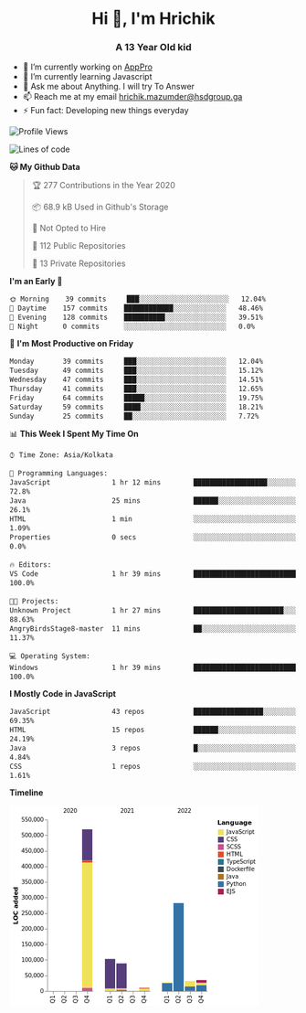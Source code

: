 <h1 align="center">Hi 👋, I'm Hrichik</h1>
<h3 align="center">A 13 Year Old kid</h3>


- 🔭 I’m currently working on [AppPro](https://apppro.in)
- 🌱 I’m currently learning Javascript
- 💬 Ask me about Anything. I will try To Answer
- 📫 Reach me at my email hrichik.mazumder@hsdgroup.ga
- ⚡ Fun fact: Developing new things everyday

<!--START_SECTION:waka-->
![Profile Views](http://img.shields.io/badge/Profile%20Views-32-blue)

![Lines of code](https://img.shields.io/badge/From%20Hello%20World%20I%27ve%20Written-4.7%20million%20lines%20of%20code-blue)

**🐱 My Github Data** 

> 🏆 277 Contributions in the Year 2020
 > 
> 📦 68.9 kB Used in Github's Storage 
 > 
> 🚫 Not Opted to Hire
 > 
> 📜 112 Public Repositories
 > 
> 🔑 13 Private Repositories 

**I'm an Early 🐤** 

```text
🌞 Morning    39 commits     ███░░░░░░░░░░░░░░░░░░░░░░   12.04% 
🌆 Daytime    157 commits    ████████████░░░░░░░░░░░░░   48.46% 
🌃 Evening    128 commits    ██████████░░░░░░░░░░░░░░░   39.51% 
🌙 Night      0 commits      ░░░░░░░░░░░░░░░░░░░░░░░░░   0.0%

```
📅 **I'm Most Productive on Friday** 

```text
Monday       39 commits     ███░░░░░░░░░░░░░░░░░░░░░░   12.04% 
Tuesday      49 commits     ███░░░░░░░░░░░░░░░░░░░░░░   15.12% 
Wednesday    47 commits     ███░░░░░░░░░░░░░░░░░░░░░░   14.51% 
Thursday     41 commits     ███░░░░░░░░░░░░░░░░░░░░░░   12.65% 
Friday       64 commits     █████░░░░░░░░░░░░░░░░░░░░   19.75% 
Saturday     59 commits     ████░░░░░░░░░░░░░░░░░░░░░   18.21% 
Sunday       25 commits     ██░░░░░░░░░░░░░░░░░░░░░░░   7.72%

```


📊 **This Week I Spent My Time On** 

```text
⌚︎ Time Zone: Asia/Kolkata

💬 Programming Languages: 
JavaScript               1 hr 12 mins        ██████████████████░░░░░░░   72.8% 
Java                     25 mins             ██████░░░░░░░░░░░░░░░░░░░   26.1% 
HTML                     1 min               ░░░░░░░░░░░░░░░░░░░░░░░░░   1.09% 
Properties               0 secs              ░░░░░░░░░░░░░░░░░░░░░░░░░   0.0%

🔥 Editors: 
VS Code                  1 hr 39 mins        █████████████████████████   100.0%

🐱‍💻 Projects: 
Unknown Project          1 hr 27 mins        ██████████████████████░░░   88.63% 
AngryBirdsStage8-master  11 mins             ██░░░░░░░░░░░░░░░░░░░░░░░   11.37%

💻 Operating System: 
Windows                  1 hr 39 mins        █████████████████████████   100.0%

```

**I Mostly Code in JavaScript** 

```text
JavaScript               43 repos            █████████████████░░░░░░░░   69.35% 
HTML                     15 repos            ██████░░░░░░░░░░░░░░░░░░░   24.19% 
Java                     3 repos             █░░░░░░░░░░░░░░░░░░░░░░░░   4.84% 
CSS                      1 repos             ░░░░░░░░░░░░░░░░░░░░░░░░░   1.61%

```


**Timeline**

![Chart not found](https://github.com/hrichiksite/hrichiksite/blob/master/charts/bar_graph.png) 


<!--END_SECTION:waka-->
